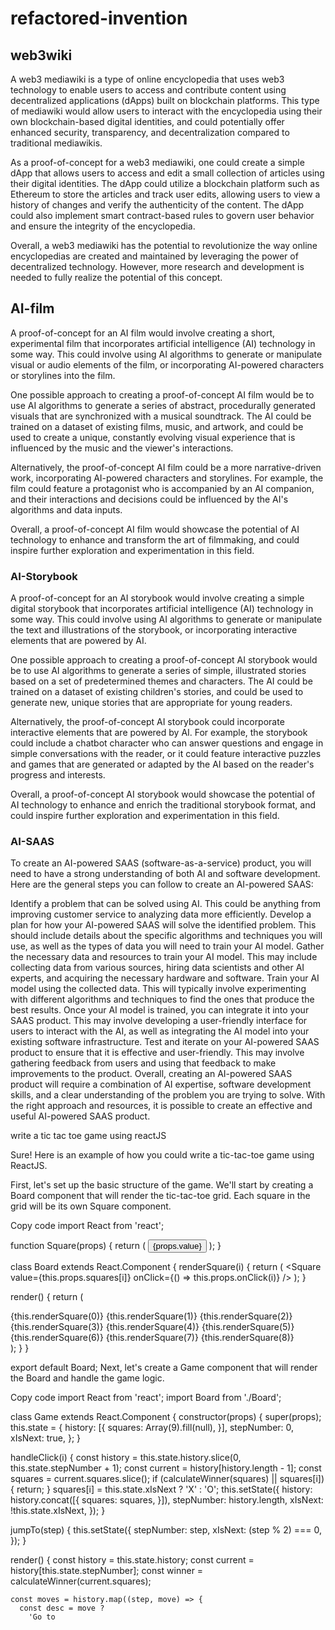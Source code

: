 # refactored-invention
## web3wiki


A web3 mediawiki is a type of online encyclopedia that uses web3 technology to enable users to access and contribute content using decentralized applications (dApps) built on blockchain platforms. This type of mediawiki would allow users to interact with the encyclopedia using their own blockchain-based digital identities, and could potentially offer enhanced security, transparency, and decentralization compared to traditional mediawikis.

As a proof-of-concept for a web3 mediawiki, one could create a simple dApp that allows users to access and edit a small collection of articles using their digital identities. The dApp could utilize a blockchain platform such as Ethereum to store the articles and track user edits, allowing users to view a history of changes and verify the authenticity of the content. The dApp could also implement smart contract-based rules to govern user behavior and ensure the integrity of the encyclopedia.

Overall, a web3 mediawiki has the potential to revolutionize the way online encyclopedias are created and maintained by leveraging the power of decentralized technology. However, more research and development is needed to fully realize the potential of this concept.



## AI-film

A proof-of-concept for an AI film would involve creating a short, experimental film that incorporates artificial intelligence (AI) technology in some way. This could involve using AI algorithms to generate or manipulate visual or audio elements of the film, or incorporating AI-powered characters or storylines into the film.

One possible approach to creating a proof-of-concept AI film would be to use AI algorithms to generate a series of abstract, procedurally generated visuals that are synchronized with a musical soundtrack. The AI could be trained on a dataset of existing films, music, and artwork, and could be used to create a unique, constantly evolving visual experience that is influenced by the music and the viewer's interactions.

Alternatively, the proof-of-concept AI film could be a more narrative-driven work, incorporating AI-powered characters and storylines. For example, the film could feature a protagonist who is accompanied by an AI companion, and their interactions and decisions could be influenced by the AI's algorithms and data inputs.

Overall, a proof-of-concept AI film would showcase the potential of AI technology to enhance and transform the art of filmmaking, and could inspire further exploration and experimentation in this field.

### AI-Storybook

A proof-of-concept for an AI storybook would involve creating a simple digital storybook that incorporates artificial intelligence (AI) technology in some way. This could involve using AI algorithms to generate or manipulate the text and illustrations of the storybook, or incorporating interactive elements that are powered by AI.

One possible approach to creating a proof-of-concept AI storybook would be to use AI algorithms to generate a series of simple, illustrated stories based on a set of predetermined themes and characters. The AI could be trained on a dataset of existing children's stories, and could be used to generate new, unique stories that are appropriate for young readers.

Alternatively, the proof-of-concept AI storybook could incorporate interactive elements that are powered by AI. For example, the storybook could include a chatbot character who can answer questions and engage in simple conversations with the reader, or it could feature interactive puzzles and games that are generated or adapted by the AI based on the reader's progress and interests.

Overall, a proof-of-concept AI storybook would showcase the potential of AI technology to enhance and enrich the traditional storybook format, and could inspire further exploration and experimentation in this field.

### AI-SAAS

To create an AI-powered SAAS (software-as-a-service) product, you will need to have a strong understanding of both AI and software development. Here are the general steps you can follow to create an AI-powered SAAS:

Identify a problem that can be solved using AI. This could be anything from improving customer service to analyzing data more efficiently.
Develop a plan for how your AI-powered SAAS will solve the identified problem. This should include details about the specific algorithms and techniques you will use, as well as the types of data you will need to train your AI model.
Gather the necessary data and resources to train your AI model. This may include collecting data from various sources, hiring data scientists and other AI experts, and acquiring the necessary hardware and software.
Train your AI model using the collected data. This will typically involve experimenting with different algorithms and techniques to find the ones that produce the best results.
Once your AI model is trained, you can integrate it into your SAAS product. This may involve developing a user-friendly interface for users to interact with the AI, as well as integrating the AI model into your existing software infrastructure.
Test and iterate on your AI-powered SAAS product to ensure that it is effective and user-friendly. This may involve gathering feedback from users and using that feedback to make improvements to the product.
Overall, creating an AI-powered SAAS product will require a combination of AI expertise, software development skills, and a clear understanding of the problem you are trying to solve. With the right approach and resources, it is possible to create an effective and useful AI-powered SAAS product.


write a tic tac toe game using reactJS

Sure! Here is an example of how you could write a tic-tac-toe game using ReactJS.

First, let's set up the basic structure of the game. We'll start by creating a Board component that will render the tic-tac-toe grid. Each square in the grid will be its own Square component.

Copy code
import React from 'react';

function Square(props) {
  return (
    <button className="square" onClick={props.onClick}>
      {props.value}
    </button>
  );
}

class Board extends React.Component {
  renderSquare(i) {
    return (
      <Square
        value={this.props.squares[i]}
        onClick={() => this.props.onClick(i)}
      />
    );
  }

  render() {
    return (
      <div>
        <div className="board-row">
          {this.renderSquare(0)}
          {this.renderSquare(1)}
          {this.renderSquare(2)}
        </div>
        <div className="board-row">
          {this.renderSquare(3)}
          {this.renderSquare(4)}
          {this.renderSquare(5)}
        </div>
        <div className="board-row">
          {this.renderSquare(6)}
          {this.renderSquare(7)}
          {this.renderSquare(8)}
        </div>
      </div>
    );
  }
}

export default Board;
Next, let's create a Game component that will render the Board and handle the game logic.

Copy code
import React from 'react';
import Board from './Board';

class Game extends React.Component {
  constructor(props) {
    super(props);
    this.state = {
      history: [{
        squares: Array(9).fill(null),
      }],
      stepNumber: 0,
      xIsNext: true,
    };
  }

  handleClick(i) {
    const history = this.state.history.slice(0, this.state.stepNumber + 1);
    const current = history[history.length - 1];
    const squares = current.squares.slice();
    if (calculateWinner(squares) || squares[i]) {
      return;
    }
    squares[i] = this.state.xIsNext ? 'X' : 'O';
    this.setState({
      history: history.concat([{
        squares: squares,
      }]),
      stepNumber: history.length,
      xIsNext: !this.state.xIsNext,
    });
  }

  jumpTo(step) {
    this.setState({
      stepNumber: step,
      xIsNext: (step % 2) === 0,
    });
  }

  render() {
    const history = this.state.history;
    const current = history[this.state.stepNumber];
    const winner = calculateWinner(current.squares);

    const moves = history.map((step, move) => {
      const desc = move ?
        'Go to


